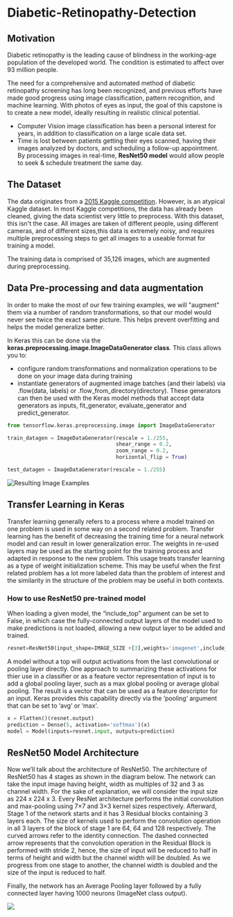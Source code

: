 # Diabetic-Retinopathy-Detection

## Motivation
Diabetic retinopathy is the leading cause of blindness in the working-age population of the developed world. The condition is estimated to affect over 93 million people.

The need for a comprehensive and automated method of diabetic retinopathy screening has long been recognized, and previous efforts have made good progress using image classification, pattern recognition, and machine learning. With photos of eyes as input, the goal of this capstone is to create a new model, ideally resulting in realistic clinical potential.

* Computer Vision image classification has been a personal interest for years, in addition to classification on a large scale data set.
* Time is lost between patients getting their eyes scanned, having their images analyzed by doctors, and scheduling a follow-up appointment. By processing images in real-time, **ResNet50 model** would allow people to seek & schedule treatment the same day.

## The Dataset
The data originates from a [2015 Kaggle competition](https://www.kaggle.com/c/diabetic-retinopathy-detection/data). However, is an atypical Kaggle dataset. In most Kaggle competitions, the data has already been cleaned, giving the data scientist very little to preprocess. With this dataset, this isn't the case.
All images are taken of different people, using different cameras, and of different sizes,this data is extremely noisy, and requires multiple preprocessing steps to get all images to a useable format for training a model.

The training data is comprised of 35,126 images, which are augmented during preprocessing.

## Data Pre-processing and data augmentation
In order to make the most of our few training examples, we will "augment" them via a number of random transformations, so that our model would never see twice the exact same picture. This helps prevent overfitting and helps the model generalize better.

In Keras this can be done via the **keras.preprocessing.image.ImageDataGenerator class**. This class allows you to:
* configure random transformations and normalization operations to be done on your image data during training
* instantiate generators of augmented image batches (and their labels) via .flow(data, labels) or .flow_from_directory(directory). These generators can then be used with the Keras model methods that accept data generators as inputs, fit_generator, evaluate_generator and predict_generator.

```Python 
from tensorflow.keras.preprocessing.image import ImageDataGenerator

train_datagen = ImageDataGenerator(rescale = 1./255,
                                   shear_range = 0.2,
                                   zoom_range = 0.2,
                                   horizontal_flip = True)

test_datagen = ImageDataGenerator(rescale = 1./255)

 ```

![Resulting Image Examples](https://github.com/gregwchase/eyenet/blob/master/images/readme/17_left_horizontal_white.jpg)

## Transfer Learning in Keras
Transfer learning generally refers to a process where a model trained on one problem is used in some way on a second related problem.
Transfer learning has the benefit of decreasing the training time for a neural network model and can result in lower generalization error.
The weights in re-used layers may be used as the starting point for the training process and adapted in response to the new problem. This usage treats transfer learning as a type of weight initialization scheme. This may be useful when the first related problem has a lot more labeled data than the problem of interest and the similarity in the structure of the problem may be useful in both contexts.

### How to use ResNet50 pre-trained model
When loading a given model, the “include_top” argument can be set to False, in which case the fully-connected output layers of the model used to make predictions is not loaded, allowing a new output layer to be added and trained. 
```Python
resnet=ResNet50(input_shape=IMAGE_SIZE +[3],weights='imagenet',include_top=False)

```
A model without a top will output activations from the last convolutional or pooling layer directly. One approach to summarizing these activations for thier use in a classifier or as a feature vector representation of input is to add a global pooling layer, such as a max global pooling or average global pooling. The result is a vector that can be used as a feature descriptor for an input. Keras provides this capability directly via the ‘pooling‘ argument that can be set to ‘avg‘ or ‘max‘.
```python
x = Flatten()(resnet.output)
prediction = Dense(5, activation='softmax')(x)
model = Model(inputs=resnet.input, outputs=prediction)

```
## ResNet50 Model Architecture
Now we’ll talk about the architecture of ResNet50. The architecture of ResNet50 has 4 stages as shown in the diagram below. The network can take the input image having height, width as multiples of 32 and 3 as channel width. For the sake of explanation, we will consider the input size as 224 x 224 x 3. Every ResNet architecture performs the initial convolution and max-pooling using 7×7 and 3×3 kernel sizes respectively. Afterward, Stage 1 of the network starts and it has 3 Residual blocks containing 3 layers each. The size of kernels used to perform the convolution operation in all 3 layers of the block of stage 1 are 64, 64 and 128 respectively. The curved arrows refer to the identity connection. The dashed connected arrow represents that the convolution operation in the Residual Block is performed with stride 2, hence, the size of input will be reduced to half in terms of height and width but the channel width will be doubled. As we progress from one stage to another, the channel width is doubled and the size of the input is reduced to half.

Finally, the network has an Average Pooling layer followed by a fully connected layer having 1000 neurons (ImageNet class output).

![](https://i.stack.imgur.com/gI4zT.png)
